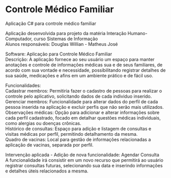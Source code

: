 # Controle Médico Familiar
Aplicação C# para controle médico familiar

Aplicação desenvolvida para projeto da matéria Interação Humano-Computador, curso Sistemas de Informação<br> 
Alunos responsáveis: Douglas Willian - Matheus José

Software: Aplicação para Controle Médico Familiar<br>
Descrição: A aplicação fornece ao seu usuário um espaço para manter anotações e controle de informações médicas sua e de seus familiares, 
de acordo com sua vontade e necessidade, possibilitando registrar detalhes de sua saúde, medicações e afins em um ambiente prático 
e de fácil uso. 

Funcionalidades:<br> 
Cadastrar membros: Permitiria fazer o cadastro de pessoas para realizar o controle pelo aplicativo, 
solicitando dados de cada individuo inserido.<br>
Gerenciar membros: Funcionalidade para alterar dados do perfil de cada pessoa inserida na aplicação e excluir 
perfis que não serão mais utilizados.<br>
Observações médicas: Opção para adicionar e alterar informações sobre cada perfil cadastrado, 
focado em detalhar questões médicas individuais, como alergias ou doenças crônicas.<br>
Histórico de consultas: Espaço para adição e listagem de consultas e visitas médicas por perfil, permitindo detalhamento da mesma.<br> 
Quadro de vacinas: Local para gestão de informações relacionadas a aplicação de vacinas, separada por perfil. <br>  

Intervenção aplicada - Adição de nova funcionalidade: Agendar Consulta<br>
A funcionalidade irá consistir em um novo recurso que permitirá ao usuário registrar consultas futuras, selecionando sua data e inserindo informações e detalhes úteis relacionados a mesma.  

